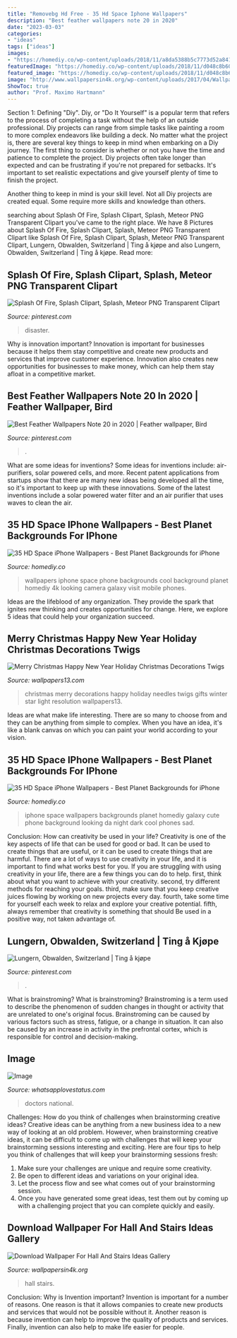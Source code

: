 ```yaml
---
title: "Removebg Hd Free - 35 Hd Space Iphone Wallpapers"
description: "Best feather wallpapers note 20 in 2020"
date: "2023-03-03"
categories:
- "ideas"
tags: ["ideas"]
images:
- "https://homediy.co/wp-content/uploads/2018/11/a8da5388b5c7773d52a8415c9b022391.jpg"
featuredImage: "https://homediy.co/wp-content/uploads/2018/11/d048c8b602e4d16739a08bb7468a5080.jpg"
featured_image: "https://homediy.co/wp-content/uploads/2018/11/d048c8b602e4d16739a08bb7468a5080.jpg"
image: "http://www.wallpapersin4k.org/wp-content/uploads/2017/04/Wallpaper-For-Hall-And-Stairs-Ideas-6.jpg"
ShowToc: true
author: "Prof. Maximo Hartmann"
---
```



Section 1: Defining "Diy".
Diy, or "Do It Yourself" is a popular term that refers to the process of completing a task without the help of an outside professional. Diy projects can range from simple tasks like painting a room to more complex endeavors like building a deck. No matter what the project is, there are several key things to keep in mind when embarking on a Diy journey.
The first thing to consider is whether or not you have the time and patience to complete the project. Diy projects often take longer than expected and can be frustrating if you're not prepared for setbacks. It's important to set realistic expectations and give yourself plenty of time to finish the project.

Another thing to keep in mind is your skill level. Not all Diy projects are created equal. Some require more skills and knowledge than others.

	

		
searching about Splash Of Fire, Splash Clipart, Splash, Meteor PNG Transparent Clipart you've came to the right place. We have 8 Pictures about Splash Of Fire, Splash Clipart, Splash, Meteor PNG Transparent Clipart like Splash Of Fire, Splash Clipart, Splash, Meteor PNG Transparent Clipart, Lungern, Obwalden, Switzerland | Ting å kjøpe and also Lungern, Obwalden, Switzerland | Ting å kjøpe. Read more:
		
    
## Splash Of Fire, Splash Clipart, Splash, Meteor PNG Transparent Clipart

<img loading=lazy src="https://i.pinimg.com/736x/82/20/09/822009fd33f5d235abe8ee608029cdd9.jpg" onerror="this.onerror=null;this.src='https://tse4.mm.bing.net/th?id=OIP.Wv-y4FrU7yTTM5W4vRb14wHaLy&amp;pid=15.1';" alt="Splash Of Fire, Splash Clipart, Splash, Meteor PNG Transparent Clipart">

_Source: pinterest.com_

>disaster. 

	

Why is innovation important?
Innovation is important for businesses because it helps them stay competitive and create new products and services that improve customer experience. Innovation also creates new opportunities for businesses to make money, which can help them stay afloat in a competitive market.

    
## Best Feather Wallpapers Note 20 In 2020 | Feather Wallpaper, Bird

<img loading=lazy src="https://i.pinimg.com/736x/de/25/dc/de25dcf737aa12cf755f9bdceb4fe503.jpg" onerror="this.onerror=null;this.src='https://tse1.mm.bing.net/th?id=OIP.polZaR_OVxi8XKY0vl7yIgHaNK&amp;pid=15.1';" alt="Best Feather Wallpapers Note 20 in 2020 | Feather wallpaper, Bird">

_Source: pinterest.com_

>. 

	

What are some ideas for inventions?
Some ideas for inventions include: air-purifiers, solar powered cells, and more. Recent patent applications from startups show that there are many new ideas being developed all the time, so it's important to keep up with these innovations. Some of the latest inventions include a solar powered water filter and an air purifier that uses waves to clean the air.

    
## 35 HD Space IPhone Wallpapers - Best Planet Backgrounds For IPhone

<img loading=lazy src="https://homediy.co/wp-content/uploads/2018/11/d048c8b602e4d16739a08bb7468a5080.jpg" onerror="this.onerror=null;this.src='https://tse2.mm.bing.net/th?id=OIP.vJxxhC9f68wyeJjMXv0lwQHaNK&amp;pid=15.1';" alt="35 HD Space iPhone Wallpapers - Best Planet Backgrounds for iPhone">

_Source: homediy.co_

>wallpapers iphone space phone backgrounds cool background planet homediy 4k looking camera galaxy visit mobile phones. 

	

Ideas are the lifeblood of any organization. They provide the spark that ignites new thinking and creates opportunities for change. Here, we explore 5 ideas that could help your organization succeed.

    
## Merry Christmas Happy New Year Holiday Christmas Decorations Twigs

<img loading=lazy src="http://www.wallpapers13.com/wp-content/uploads/2016/12/Merry-Christmas-Happy-New-Year-holiday-Christmas-decorations-Twigs-Needles-Gifts-Star-Light-Winter-Holiday-Wallpaper-HD-5120x3200.jpg" onerror="this.onerror=null;this.src='https://tse4.mm.bing.net/th?id=OIP.eNI2wjJ5o45DbKm7zU_VNAHaEo&amp;pid=15.1';" alt="Merry Christmas Happy New Year Holiday Christmas Decorations Twigs">

_Source: wallpapers13.com_

>christmas merry decorations happy holiday needles twigs gifts winter star light resolution wallpapers13. 

	

Ideas are what make life interesting. There are so many to choose from and they can be anything from simple to complex. When you have an idea, it's like a blank canvas on which you can paint your world according to your vision.

    
## 35 HD Space IPhone Wallpapers - Best Planet Backgrounds For IPhone

<img loading=lazy src="https://homediy.co/wp-content/uploads/2018/11/a8da5388b5c7773d52a8415c9b022391.jpg" onerror="this.onerror=null;this.src='https://tse3.mm.bing.net/th?id=OIP.czsnnue10jDfgTQ7JbcYFwHaNK&amp;pid=15.1';" alt="35 HD Space iPhone Wallpapers - Best Planet Backgrounds for iPhone">

_Source: homediy.co_

>iphone space wallpapers backgrounds planet homediy galaxy cute phone background looking da night dark cool phones sad. 

	

Conclusion: How can creativity be used in your life?
Creativity is one of the key aspects of life that can be used for good or bad. It can be used to create things that are useful, or it can be used to create things that are harmful. There are a lot of ways to use creativity in your life, and it is important to find what works best for you. If you are struggling with using creativity in your life, there are a few things you can do to help. first, think about what you want to achieve with your creativity. second, try different methods for reaching your goals. third, make sure that you keep creative juices flowing by working on new projects every day. fourth, take some time for yourself each week to relax and explore your creative potential. fifth, always remember that creativity is something that should Be used in a positive way, not taken advantage of.

    
## Lungern, Obwalden, Switzerland | Ting å Kjøpe

<img loading=lazy src="https://i.pinimg.com/736x/8f/a2/5e/8fa25e5c7fd76e19226e85070b8cffd3--wallpaper-backgrounds-switzerland.jpg" onerror="this.onerror=null;this.src='https://tse4.mm.bing.net/th?id=OIP.teTTK1KRSoLMlas-M0Ya2gHaD5&amp;pid=15.1';" alt="Lungern, Obwalden, Switzerland | Ting å kjøpe">

_Source: pinterest.com_

>. 

	

What is brainstroming?
What is brainstroming? Brainstroming is a term used to describe the phenomenon of sudden changes in thought or activity that are unrelated to one's original focus. Brainstroming can be caused by various factors such as stress, fatigue, or a change in situation. It can also be caused by an increase in activity in the prefrontal cortex, which is responsible for control and decision-making.

    
## Image

<img loading=lazy src="https://1.bp.blogspot.com/-EqjTEFRlSm4/VvlpyhdWrbI/AAAAAAAADpQ/EvpbjElwbsM1E4OZvAz_iJdbz8f5zXNdA/s1600/sfgsfdg.jpg" onerror="this.onerror=null;this.src='https://tse1.mm.bing.net/th?id=OIP.l1h6vHTUFQTvOZyAFDejlgHaEO&amp;pid=15.1';" alt="Image">

_Source: whatsapplovestatus.com_

>doctors national. 

	

Challenges: How do you think of challenges when brainstorming creative ideas?
Creative ideas can be anything from a new business idea to a new way of looking at an old problem. However, when brainstorming creative ideas, it can be difficult to come up with challenges that will keep your brainstorming sessions interesting and exciting. Here are four tips to help you think of challenges that will keep your brainstorming sessions fresh: 
1) Make sure your challenges are unique and require some creativity.
2) Be open to different ideas and variations on your original idea.
3) Let the process flow and see what comes out of your brainstorming session.
4) Once you have generated some great ideas, test them out by coming up with a challenging project that you can complete quickly and easily.

    
## Download Wallpaper For Hall And Stairs Ideas Gallery

<img loading=lazy src="http://www.wallpapersin4k.org/wp-content/uploads/2017/04/Wallpaper-For-Hall-And-Stairs-Ideas-6.jpg" onerror="this.onerror=null;this.src='https://tse3.mm.bing.net/th?id=OIP.w7PgLzmrxAJ-Coz0KKVP7wHaJ3&amp;pid=15.1';" alt="Download Wallpaper For Hall And Stairs Ideas Gallery">

_Source: wallpapersin4k.org_

>hall stairs. 

	

Conclusion: Why is Invention important?
Invention is important for a number of reasons. One reason is that it allows companies to create new products and services that would not be possible without it. Another reason is because invention can help to improve the quality of products and services. Finally, invention can also help to make life easier for people.

